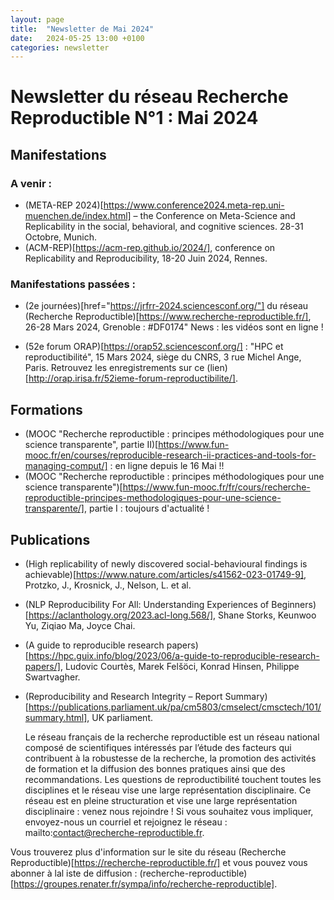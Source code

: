 ```yaml
---
layout: page
title:  "Newsletter de Mai 2024"
date:   2024-05-25 13:00 +0100
categories: newsletter
---
```


# Newsletter du réseau Recherche Reproductible N°1 : Mai 2024

## Manifestations

### A venir :

* (META-REP 2024)[https://www.conference2024.meta-rep.uni-muenchen.de/index.html] – the Conference on Meta-Science and Replicability in the social, behavioral, and cognitive sciences. 28-31 Octobre, Munich.
* (ACM-REP)[https://acm-rep.github.io/2024/], conference on Replicability and Reproducibility, 18-20 Juin 2024, Rennes.

### Manifestations passées :

* (2e journées)[href="https://jrfrr-2024.sciencesconf.org/"] du réseau (Recherche Reproductible)[https://www.recherche-reproductible.fr/], 26-28 Mars 2024, Grenoble : #DF0174" News : les vidéos sont en ligne !

* (52e forum ORAP)[https://orap52.sciencesconf.org/] : "HPC et reproductibilité", 15 Mars 2024, siège du CNRS, 3 rue Michel Ange, Paris. Retrouvez les enregistrements sur ce (lien)[http://orap.irisa.fr/52ieme-forum-reproductibilite/].



## Formations
* (MOOC "Recherche reproductible : principes méthodologiques pour une science transparente", partie II)[https://www.fun-mooc.fr/en/courses/reproducible-research-ii-practices-and-tools-for-managing-comput/]  : en ligne depuis le 16 Mai !!
* (MOOC "Recherche reproductible : principes méthodologiques pour une science transparente")[https://www.fun-mooc.fr/fr/cours/recherche-reproductible-principes-methodologiques-pour-une-science-transparente/], partie I : toujours d'actualité !



## Publications

* (High replicability of newly discovered social-behavioural findings is achievable)[https://www.nature.com/articles/s41562-023-01749-9], Protzko, J., Krosnick, J., Nelson, L. et al.
* (NLP Reproducibility For All: Understanding Experiences of Beginners)[https://aclanthology.org/2023.acl-long.568/], Shane Storks, Keunwoo Yu, Ziqiao Ma, Joyce Chai.
* (A guide to reproducible research papers)[https://hpc.guix.info/blog/2023/06/a-guide-to-reproducible-research-papers/], Ludovic Courtès, Marek Felšöci, Konrad Hinsen, Philippe Swartvagher.
* (Reproducibility and Research Integrity – Report Summary)[https://publications.parliament.uk/pa/cm5803/cmselect/cmsctech/101/summary.html], UK parliament.


  Le réseau français de la recherche reproductible est un réseau national composé de scientifiques intéressés par l’étude des facteurs qui contribuent à la robustesse de la recherche, la promotion des activités de formation et la diffusion des bonnes pratiques ainsi que des recommandations. Les questions de reproductibilité touchent toutes les disciplines et le réseau vise une large représentation disciplinaire. Ce réseau est en pleine structuration et vise une large représentation disciplinaire : venez nous rejoindre ! Si vous souhaitez vous impliquer, envoyez-nous un courriel et rejoignez le réseau : mailto:contact@recherche-reproductible.fr.


Vous trouverez plus d'information sur le site du réseau (Recherche Reproductible)[https://recherche-reproductible.fr/] et vous pouvez vous abonner à lal iste de diffusion : (recherche-reproductible)[https://groupes.renater.fr/sympa/info/recherche-reproductible].
